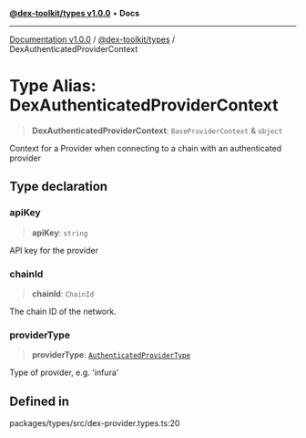 [**@dex-toolkit/types v1.0.0**](../README.md) • **Docs**

***

[Documentation v1.0.0](../../../packages.md) / [@dex-toolkit/types](../README.md) / DexAuthenticatedProviderContext

# Type Alias: DexAuthenticatedProviderContext

> **DexAuthenticatedProviderContext**: `BaseProviderContext` & `object`

Context for a Provider when connecting to a chain with an authenticated provider

## Type declaration

### apiKey

> **apiKey**: `string`

API key for the provider

### chainId

> **chainId**: `ChainId`

The chain ID of the network.

### providerType

> **providerType**: [`AuthenticatedProviderType`](AuthenticatedProviderType.md)

Type of provider, e.g. 'infura'

## Defined in

packages/types/src/dex-provider.types.ts:20
